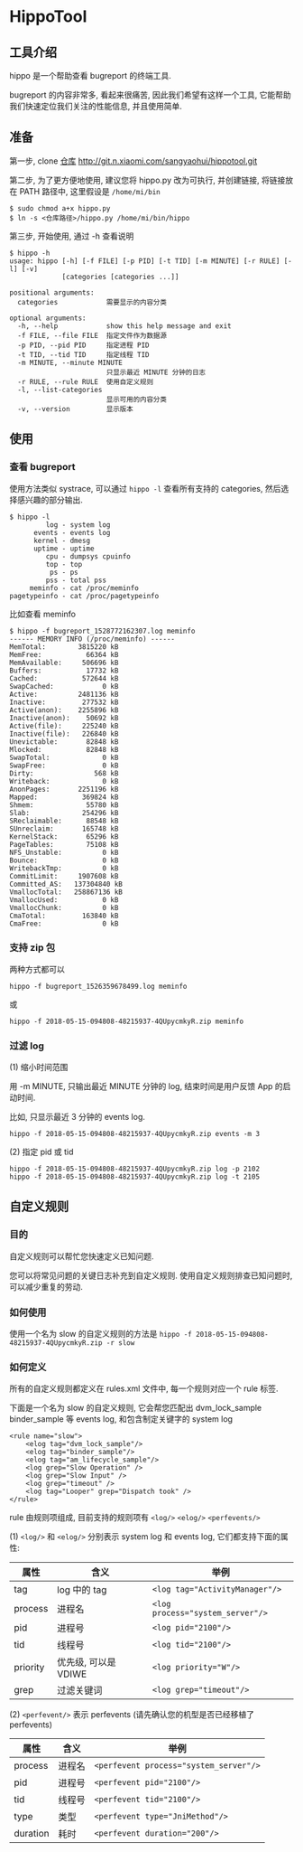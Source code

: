 # HippoTool

## 工具介绍

hippo 是一个帮助查看 bugreport 的终端工具. 

bugreport 的内容非常多, 看起来很痛苦, 因此我们希望有这样一个工具, 它能帮助我们快速定位我们关注的性能信息, 并且使用简单.

## 准备

第一步, clone [仓库](http://git.n.xiaomi.com/sangyaohui/hippotool/tree/master) http://git.n.xiaomi.com/sangyaohui/hippotool.git

第二步, 为了更方便地使用, 建议您将 hippo.py 改为可执行, 并创建链接, 将链接放在 PATH 路径中, 这里假设是 `/home/mi/bin`

```
$ sudo chmod a+x hippo.py
$ ln -s <仓库路径>/hippo.py /home/mi/bin/hippo
```

第三步, 开始使用, 通过 -h 查看说明

```
$ hippo -h
usage: hippo [-h] [-f FILE] [-p PID] [-t TID] [-m MINUTE] [-r RULE] [-l] [-v]
             [categories [categories ...]]

positional arguments:
  categories            需要显示的内容分类

optional arguments:
  -h, --help            show this help message and exit
  -f FILE, --file FILE  指定文件作为数据源
  -p PID, --pid PID     指定进程 PID
  -t TID, --tid TID     指定线程 TID
  -m MINUTE, --minute MINUTE
                        只显示最近 MINUTE 分钟的日志
  -r RULE, --rule RULE  使用自定义规则
  -l, --list-categories
                        显示可用的内容分类
  -v, --version         显示版本

```

## 使用

### 查看 bugreport

使用方法类似 systrace, 可以通过 `hippo -l` 查看所有支持的 categories, 然后选择感兴趣的部分输出.

```
$ hippo -l
         log - system log
      events - events log
      kernel - dmesg
      uptime - uptime
         cpu - dumpsys cpuinfo
         top - top
          ps - ps
         pss - total pss
     meminfo - cat /proc/meminfo
pagetypeinfo - cat /proc/pagetypeinfo
```

比如查看 meminfo

```
$ hippo -f bugreport_1528772162307.log meminfo
------ MEMORY INFO (/proc/meminfo) ------
MemTotal:        3815220 kB
MemFree:           66364 kB
MemAvailable:     506696 kB
Buffers:           17732 kB
Cached:           572644 kB
SwapCached:            0 kB
Active:          2481136 kB
Inactive:         277532 kB
Active(anon):    2255896 kB
Inactive(anon):    50692 kB
Active(file):     225240 kB
Inactive(file):   226840 kB
Unevictable:       82848 kB
Mlocked:           82848 kB
SwapTotal:             0 kB
SwapFree:              0 kB
Dirty:               568 kB
Writeback:             0 kB
AnonPages:       2251196 kB
Mapped:           369824 kB
Shmem:             55780 kB
Slab:             254296 kB
SReclaimable:      88548 kB
SUnreclaim:       165748 kB
KernelStack:       65296 kB
PageTables:        75108 kB
NFS_Unstable:          0 kB
Bounce:                0 kB
WritebackTmp:          0 kB
CommitLimit:     1907608 kB
Committed_AS:   137304840 kB
VmallocTotal:   258867136 kB
VmallocUsed:           0 kB
VmallocChunk:          0 kB
CmaTotal:         163840 kB
CmaFree:               0 kB
```

### 支持 zip 包

两种方式都可以

    hippo -f bugreport_1526359678499.log meminfo

或

    hippo -f 2018-05-15-094808-48215937-4QUpycmkyR.zip meminfo

### 过滤 log

(1) 缩小时间范围

用 -m MINUTE, 只输出最近 MINUTE 分钟的 log, 结束时间是用户反馈 App 的启动时间.

比如, 只显示最近 3 分钟的 events log.


    hippo -f 2018-05-15-094808-48215937-4QUpycmkyR.zip events -m 3

(2) 指定 pid 或 tid

    hippo -f 2018-05-15-094808-48215937-4QUpycmkyR.zip log -p 2102
    hippo -f 2018-05-15-094808-48215937-4QUpycmkyR.zip log -t 2105

## 自定义规则

### 目的

自定义规则可以帮忙您快速定义已知问题.

您可以将常见问题的关键日志补充到自定义规则. 使用自定义规则排查已知问题时, 可以减少重复的劳动.

### 如何使用

使用一个名为 slow 的自定义规则的方法是 `hippo -f 2018-05-15-094808-48215937-4QUpycmkyR.zip -r slow`

### 如何定义

所有的自定义规则都定义在 rules.xml 文件中, 每一个规则对应一个 rule 标签.

下面是一个名为 slow 的自定义规则, 它会帮您匹配出 dvm_lock_sample binder_sample 等 events log, 和包含制定关键字的 system log

```
<rule name="slow">
    <elog tag="dvm_lock_sample"/>
    <elog tag="binder_sample"/>
    <elog tag="am_lifecycle_sample"/>
    <log grep="Slow Operation" />
    <log grep="Slow Input" />
    <log grep="timeout" />
    <log tag="Looper" grep="Dispatch took" />
</rule>
```

rule 由规则项组成, 目前支持的规则项有 `<log/>` `<elog/>` `<perfevents/>`

(1) `<log/>` 和 `<elog/>` 分别表示 system log 和 events log, 它们都支持下面的属性:

属性 | 含义 | 举例
--- | --- | ---
tag | log 中的 tag | `<log tag="ActivityManager"/>`
process | 进程名 | `<log process="system_server"/>`
pid | 进程号 | `<log pid="2100"/>`
tid | 线程号 | `<log tid="2100"/>`
priority | 优先级, 可以是 VDIWE | `<log priority="W"/>`
grep | 过滤关键词 | `<log grep="timeout"/>`


(2) `<perfevent/>` 表示 perfevents (请先确认您的机型是否已经移植了 perfevents)

属性 | 含义 | 举例
--- | --- | ---
process | 进程名 | `<perfevent process="system_server"/>`
pid | 进程号 | `<perfevent pid="2100"/>`
tid | 线程号 | `<perfevent tid="2100"/>`
type | 类型 | `<perfevent type="JniMethod"/>`
duration | 耗时 | `<perfevent duration="200"/>`






